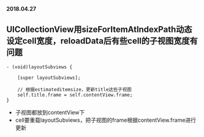 **2018.04.27**

## UICollectionView用sizeForItemAtIndexPath动态设定cell宽度，reloadData后有些cell的子视图宽度有问题

```
- (void)layoutSubviews {
    
    [super layoutSubviews];
    
    // 根据estimateditemsize，更新title这些子视图
    self.title.frame = self.contentView.frame;
}
```
* 子视图都放到contentView下
* cell要重载layoutSubviews，把子视图的frame根据contentView.frame进行更新


